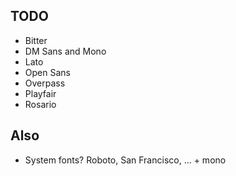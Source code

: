 ## TODO

- Bitter
- DM Sans and Mono
- Lato
- Open Sans
- Overpass
- Playfair
- Rosario


## Also

- System fonts? Roboto, San Francisco, ... + mono
